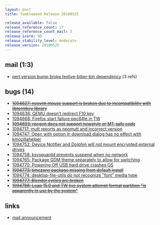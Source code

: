 ```yaml
---
layout: post
title: Tumbleweed Release 20180525

release_available: false
release_reference_count: 17
release_reference_count_mail: 3
release_score: 90
release_stability_level: moderate
release_version: 20180525
---
```


## mail (1:3)

- [perl version bump broke texlive-biber-bin dependency](https://lists.opensuse.org/opensuse-factory/2018-05/msg00405.html) (3 refs)

## bugs (14)

<!--more-->

- ~~[1094627: neovim mouse support is broken due to incompatibility with libtermkey library](https://bugzilla.opensuse.org/show_bug.cgi?id=1094627)~~
- [1094638: QEMU doesn't redirect F10 key](https://bugzilla.opensuse.org/show_bug.cgi?id=1094638)
- [1094668: Firefox start failure ppc64le in TW](https://bugzilla.opensuse.org/show_bug.cgi?id=1094668)
- ~~[1094693: rpcgen does not support newstyle or MT-safe code](https://bugzilla.opensuse.org/show_bug.cgi?id=1094693)~~
- [1094717: mutt reports as neomutt and incorrect version](https://bugzilla.opensuse.org/show_bug.cgi?id=1094717)
- [1094747: Open with option in download dialog has no effect with kmozillahelper](https://bugzilla.opensuse.org/show_bug.cgi?id=1094747)
- [1094752: Device Notifier and Dolphin will not mount encrypted external drives](https://bugzilla.opensuse.org/show_bug.cgi?id=1094752)
- [1094758: ksysguardd prevents suspend when no network](https://bugzilla.opensuse.org/show_bug.cgi?id=1094758)
- [1094765: Package GDM theme separately to allow for switching](https://bugzilla.opensuse.org/show_bug.cgi?id=1094765)
- [1094770: Powering Off USB hard drive crashes OS](https://bugzilla.opensuse.org/show_bug.cgi?id=1094770)
- ~~[1094773: timezone package missing from default install](https://bugzilla.opensuse.org/show_bug.cgi?id=1094773)~~
- [1094774: desktop-file-utils do not recognize "font" media type](https://bugzilla.opensuse.org/show_bug.cgi?id=1094774)
- ~~[1094777: Blender cycles are broken](https://bugzilla.opensuse.org/show_bug.cgi?id=1094777)~~
- ~~[1094788: Leap 15.0 and TW live system attempt format partition "is apparently in use by the system"](https://bugzilla.opensuse.org/show_bug.cgi?id=1094788)~~



## links

- [mail announcement](https://lists.opensuse.org/opensuse-factory/2018-05/msg00402.html)
